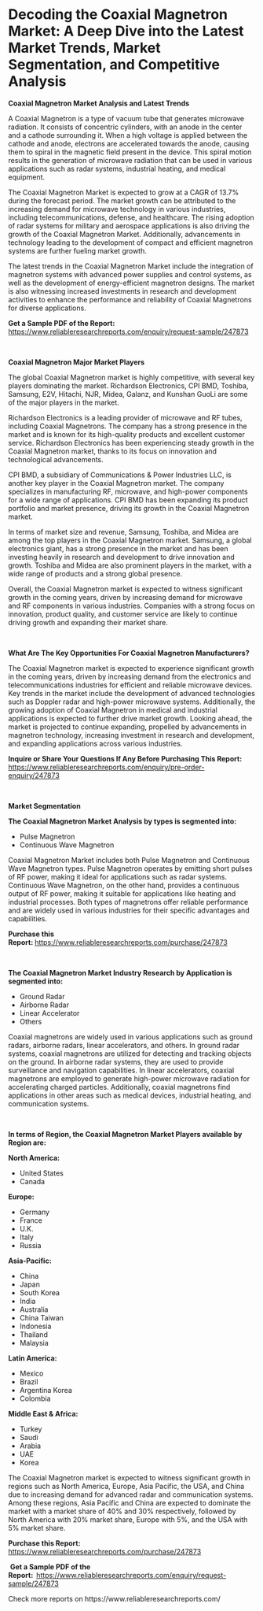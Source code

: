 <p><h1>Decoding the Coaxial Magnetron Market: A Deep Dive into the Latest Market Trends, Market Segmentation, and Competitive Analysis</h1></p><p><strong>Coaxial Magnetron Market Analysis and Latest Trends</strong></p>
<p><p>A Coaxial Magnetron is a type of vacuum tube that generates microwave radiation. It consists of concentric cylinders, with an anode in the center and a cathode surrounding it. When a high voltage is applied between the cathode and anode, electrons are accelerated towards the anode, causing them to spiral in the magnetic field present in the device. This spiral motion results in the generation of microwave radiation that can be used in various applications such as radar systems, industrial heating, and medical equipment.</p><p>The Coaxial Magnetron Market is expected to grow at a CAGR of 13.7% during the forecast period. The market growth can be attributed to the increasing demand for microwave technology in various industries, including telecommunications, defense, and healthcare. The rising adoption of radar systems for military and aerospace applications is also driving the growth of the Coaxial Magnetron Market. Additionally, advancements in technology leading to the development of compact and efficient magnetron systems are further fueling market growth.</p><p>The latest trends in the Coaxial Magnetron Market include the integration of magnetron systems with advanced power supplies and control systems, as well as the development of energy-efficient magnetron designs. The market is also witnessing increased investments in research and development activities to enhance the performance and reliability of Coaxial Magnetrons for diverse applications.</p></p>
<p><strong>Get a Sample PDF of the Report:&nbsp;</strong> <a href="https://www.reliableresearchreports.com/enquiry/request-sample/247873">https://www.reliableresearchreports.com/enquiry/request-sample/247873</a></p>
<p>&nbsp;</p>
<p><strong>Coaxial Magnetron Major Market Players</strong></p>
<p><p>The global Coaxial Magnetron market is highly competitive, with several key players dominating the market. Richardson Electronics, CPI BMD, Toshiba, Samsung, E2V, Hitachi, NJR, Midea, Galanz, and Kunshan GuoLi are some of the major players in the market.</p><p>Richardson Electronics is a leading provider of microwave and RF tubes, including Coaxial Magnetrons. The company has a strong presence in the market and is known for its high-quality products and excellent customer service. Richardson Electronics has been experiencing steady growth in the Coaxial Magnetron market, thanks to its focus on innovation and technological advancements.</p><p>CPI BMD, a subsidiary of Communications & Power Industries LLC, is another key player in the Coaxial Magnetron market. The company specializes in manufacturing RF, microwave, and high-power components for a wide range of applications. CPI BMD has been expanding its product portfolio and market presence, driving its growth in the Coaxial Magnetron market.</p><p>In terms of market size and revenue, Samsung, Toshiba, and Midea are among the top players in the Coaxial Magnetron market. Samsung, a global electronics giant, has a strong presence in the market and has been investing heavily in research and development to drive innovation and growth. Toshiba and Midea are also prominent players in the market, with a wide range of products and a strong global presence.</p><p>Overall, the Coaxial Magnetron market is expected to witness significant growth in the coming years, driven by increasing demand for microwave and RF components in various industries. Companies with a strong focus on innovation, product quality, and customer service are likely to continue driving growth and expanding their market share.</p></p>
<p>&nbsp;</p>
<p><strong>What Are The Key Opportunities For Coaxial Magnetron Manufacturers?</strong></p>
<p><p>The Coaxial Magnetron market is expected to experience significant growth in the coming years, driven by increasing demand from the electronics and telecommunications industries for efficient and reliable microwave devices. Key trends in the market include the development of advanced technologies such as Doppler radar and high-power microwave systems. Additionally, the growing adoption of Coaxial Magnetron in medical and industrial applications is expected to further drive market growth. Looking ahead, the market is projected to continue expanding, propelled by advancements in magnetron technology, increasing investment in research and development, and expanding applications across various industries.</p></p>
<p><strong>Inquire or Share Your Questions If Any Before Purchasing This Report:</strong> <a href="https://www.reliableresearchreports.com/enquiry/pre-order-enquiry/247873">https://www.reliableresearchreports.com/enquiry/pre-order-enquiry/247873</a></p>
<p>&nbsp;</p>
<p><strong>Market Segmentation</strong></p>
<p><strong>The Coaxial Magnetron Market Analysis by types is segmented into:</strong></p>
<p><ul><li>Pulse Magnetron</li><li>Continuous Wave Magnetron</li></ul></p>
<p><p>Coaxial Magnetron Market includes both Pulse Magnetron and Continuous Wave Magnetron types. Pulse Magnetron operates by emitting short pulses of RF power, making it ideal for applications such as radar systems. Continuous Wave Magnetron, on the other hand, provides a continuous output of RF power, making it suitable for applications like heating and industrial processes. Both types of magnetrons offer reliable performance and are widely used in various industries for their specific advantages and capabilities.</p></p>
<p><strong>Purchase this Report:&nbsp;</strong><a href="https://www.reliableresearchreports.com/purchase/247873">https://www.reliableresearchreports.com/purchase/247873</a></p>
<p>&nbsp;</p>
<p><strong>The Coaxial Magnetron Market Industry Research by Application is segmented into:</strong></p>
<p><ul><li>Ground Radar</li><li>Airborne Radar</li><li>Linear Accelerator</li><li>Others</li></ul></p>
<p><p>Coaxial magnetrons are widely used in various applications such as ground radars, airborne radars, linear accelerators, and others. In ground radar systems, coaxial magnetrons are utilized for detecting and tracking objects on the ground. In airborne radar systems, they are used to provide surveillance and navigation capabilities. In linear accelerators, coaxial magnetrons are employed to generate high-power microwave radiation for accelerating charged particles. Additionally, coaxial magnetrons find applications in other areas such as medical devices, industrial heating, and communication systems.</p></p>
<p>&nbsp;</p>
<p><strong>In terms of Region, the Coaxial Magnetron Market Players available by Region are:</strong></p>
<p>
    <p> <strong> North America: </strong>
        <ul>
            <li>United States</li>
            <li>Canada</li>
        </ul>
        </p> 
    <p> <strong> Europe: </strong>
        <ul>
            <li>Germany</li>
            <li>France</li>
            <li>U.K.</li>
            <li>Italy</li>
            <li>Russia</li>
        </ul>
        </p> 
    <p> <strong> Asia-Pacific: </strong>
        <ul>
            <li>China</li>
            <li>Japan</li>
            <li>South Korea</li>
            <li>India</li>
            <li>Australia</li>
            <li>China Taiwan</li>
            <li>Indonesia</li>
            <li>Thailand</li>
            <li>Malaysia</li>
        </ul>
        </p> 
    <p> <strong> Latin America: </strong>
        <ul>
            <li>Mexico</li>
            <li>Brazil</li>
            <li>Argentina Korea</li>
            <li>Colombia</li>
        </ul>
        </p> 
    <p> <strong> Middle East & Africa: </strong>
        <ul>
            <li>Turkey</li>
            <li>Saudi</li>
            <li>Arabia</li>
            <li>UAE</li>
            <li>Korea</li>
        </ul>
    </p>
    </p>
<p><p>The Coaxial Magnetron market is expected to witness significant growth in regions such as North America, Europe, Asia Pacific, the USA, and China due to increasing demand for advanced radar and communication systems. Among these regions, Asia Pacific and China are expected to dominate the market with a market share of 40% and 30% respectively, followed by North America with 20% market share, Europe with 5%, and the USA with 5% market share.</p></p>
<p><strong>Purchase this Report: </strong><a href="https://www.reliableresearchreports.com/purchase/247873">https://www.reliableresearchreports.com/purchase/247873</a></p>
<p>&nbsp;<strong>Get a Sample PDF of the Report:&nbsp;&nbsp;</strong><a href="https://www.reliableresearchreports.com/enquiry/request-sample/247873">https://www.reliableresearchreports.com/enquiry/request-sample/247873</a></p>
<p><strong></strong></p>
<p>Check more reports on https://www.reliableresearchreports.com/</p>